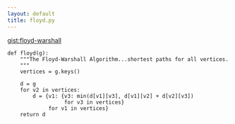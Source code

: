 ```yaml
---
layout: default
title: floyd.py
---
```

[gist:floyd-warshall](https://gist.github.com/hillscottc/61002306aa5b026ed73c)


    def floyd(g):
        """The Floyd-Warshall Algorithm...shortest paths for all vertices.
        """
        vertices = g.keys()
     
        d = g
        for v2 in vertices:
            d = {v1: {v3: min(d[v1][v3], d[v1][v2] + d[v2][v3])
                      for v3 in vertices}
                 for v1 in vertices}
        return d